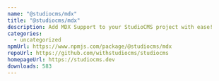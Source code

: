 ```yaml
---
name: "@studiocms/mdx"
title: "@studiocms/mdx"
description: Add MDX Support to your StudioCMS project with ease!
categories:
  - uncategorized
npmUrl: https://www.npmjs.com/package/@studiocms/mdx
repoUrl: https://github.com/withstudiocms/studiocms
homepageUrl: https://studiocms.dev
downloads: 583
---
```

